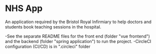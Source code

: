 # NHS App
 An application required by the Bristol Royal Infirmiary to help doctors and students book teaching sessions in the hospital.

-See the separate README files for the front end (folder "vue frontend") and the backend (folder "spring application") to run the project. -CircleCI configuration (CI/CD) is in ".circleci" folder
